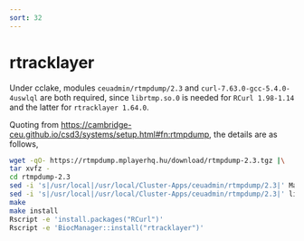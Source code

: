 ```yaml
---
sort: 32
---
```


# rtracklayer

Under cclake, modules `ceuadmin/rtmpdump/2.3` and `curl-7.63.0-gcc-5.4.0-4uswlql` are both required, since `librtmp.so.0` is needed for `RCurl 1.98-1.14` and the latter for `rtracklayer 1.64.0`.

Quoting from <https://cambridge-ceu.github.io/csd3/systems/setup.html#fn:rtmpdump>, the details are as follows,

```bash
wget -qO- https://rtmpdump.mplayerhq.hu/download/rtmpdump-2.3.tgz |\
tar xvfz -
cd rtmpdump-2.3
sed -i 's|/usr/local|/usr/local/Cluster-Apps/ceuadmin/rtmpdump/2.3|' Makefile
sed -i 's|/usr/local|/usr/local/Cluster-Apps/ceuadmin/rtmpdump/2.3|' librtmp/Makefile
make
make install
Rscript -e 'install.packages("RCurl")'
Rscript -e 'BiocManager::install("rtracklayer")'
```
